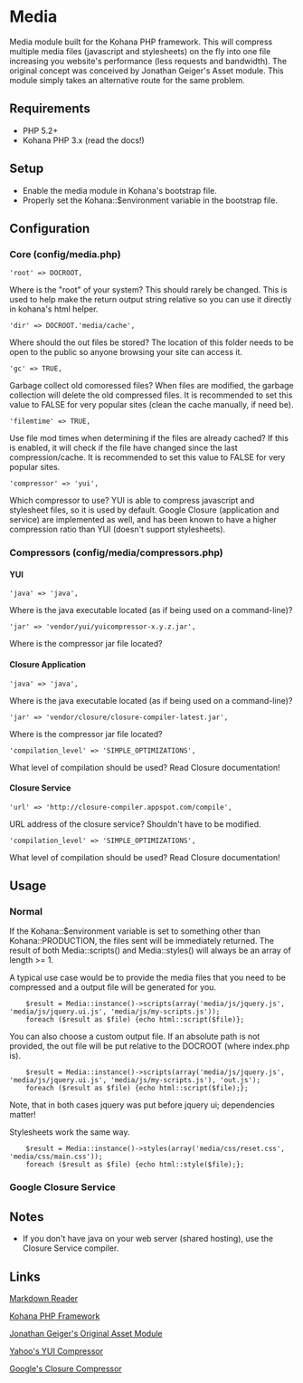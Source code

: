 # Media

Media module built for the Kohana PHP framework.  This will compress multiple media files (javascript and stylesheets) on the fly into one file increasing you website's performance (less requests and bandwidth).  The original concept was conceived by Jonathan Geiger's Asset module.  This module simply takes an alternative route for the same problem.


## Requirements

- PHP 5.2+
- Kohana PHP 3.x (read the docs!)


## Setup

- Enable the media module in Kohana's bootstrap file.
- Properly set the Kohana::$environment variable in the bootstrap file.

## Configuration

### Core (config/media.php)

	'root' => DOCROOT,

Where is the "root" of your system?  This should rarely be changed.  This is used to help make the return output string relative so you can use it directly in kohana's html helper.

	'dir' => DOCROOT.'media/cache',

Where should the out files be stored?  The location of this folder needs to be open to the public so anyone browsing your site can access it.

	'gc' => TRUE,

Garbage collect old comoressed files?  When files are modified, the garbage collection will delete the old compressed files.  It is recommended to set this value to FALSE for very popular sites (clean the cache manually, if need be).

	'filemtime' => TRUE,

Use file mod times when determining if the files are already cached?  If this is enabled, it will check if the file have changed since the last compression/cache.  It is recommended to set this value to FALSE for very popular sites.

	'compressor' => 'yui',

Which compressor to use?  YUI is able to compress javascript and stylesheet files, so it is used by default.  Google Closure (application and service) are implemented as well, and has been known to have a higher compression ratio than YUI (doesn't support stylesheets).

### Compressors (config/media/compressors.php)

#### YUI

	'java' => 'java',

Where is the java executable located (as if being used on a command-line)?

	'jar' => 'vendor/yui/yuicompressor-x.y.z.jar',

Where is the compressor jar file located?

#### Closure Application

	'java' => 'java',

Where is the java executable located (as if being used on a command-line)?

	'jar' => 'vendor/closure/closure-compiler-latest.jar',

Where is the compressor jar file located?

	'compilation_level' => 'SIMPLE_OPTIMIZATIONS',

What level of compilation should be used?  Read Closure documentation!

#### Closure Service

	'url' => 'http://closure-compiler.appspot.com/compile',

URL address of the closure service?  Shouldn't have to be modified.

	'compilation_level' => 'SIMPLE_OPTIMIZATIONS',

What level of compilation should be used?  Read Closure documentation!

## Usage

### Normal

If the Kohana::$environment variable is set to something other than Kohana::PRODUCTION, the files sent will be immediately returned.  The result of both Media::scripts() and Media::styles() will always be an array of length >= 1.

A typical use case would be to provide the media files that you need to be compressed and a output file will be generated for you.

		$result = Media::instance()->scripts(array('media/js/jquery.js', 'media/js/jquery.ui.js', 'media/js/my-scripts.js'));
		foreach ($result as $file) {echo html::script($file)};

You can also choose a custom output file.  If an absolute path is not provided, the out file will be put relative to the DOCROOT (where index.php is).

		$result = Media::instance()->scripts(array('media/js/jquery.js', 'media/js/jquery.ui.js', 'media/js/my-scripts.js'), 'out.js');
		foreach ($result as $file) {echo html::script($file);};

Note, that in both cases jquery was put before jquery ui; dependencies matter!

Stylesheets work the same way.

		$result = Media::instance()->styles(array('media/css/reset.css', 'media/css/main.css'));
		foreach ($result as $file) {echo html::style($file);};

### Google Closure Service


## Notes
* If you don't have java on your web server (shared hosting), use the Closure Service compiler.


## Links

[Markdown Reader](http://www.google.com/search?sourceid=chrome&ie=UTF-8&q=markdown+reader)

[Kohana PHP Framework](http://kohanaframework.org/)

[Jonathan Geiger's Original Asset Module](http://github.com/jonathangeiger/kohana-asset)

[Yahoo's YUI Compressor](http://developer.yahoo.com/yui/compressor/)

[Google's Closure Compressor](http://code.google.com/closure/compiler/docs/overview.html)
